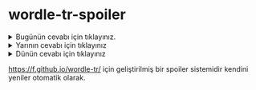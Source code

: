 # wordle-tr-spoiler

<details>
  <summary>Bugünün cevabı için tıklayınız.</summary>
  <br>
    <b> vulva </b>
</details>

<details>
  <summary>Yarının cevabı için tıklayınız</summary>
  <br>
   <b> telsi </b>
</details>

<details>
  <summary>Dünün cevabı için tıklayınız </summary>
  <br>
  <b> ötmek </b>
</details>

https://f.github.io/wordle-tr/ için geliştirilmiş bir spoiler sistemidir kendini yeniler otomatik olarak.

